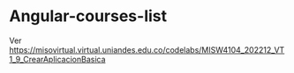 # Angular-courses-list

Ver https://misovirtual.virtual.uniandes.edu.co/codelabs/MISW4104_202212_VT1_9_CrearAplicacionBasica